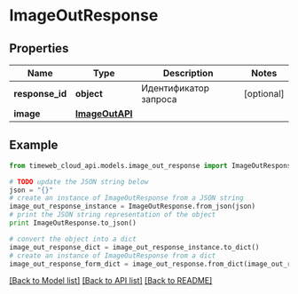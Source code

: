 # ImageOutResponse


## Properties
Name | Type | Description | Notes
------------ | ------------- | ------------- | -------------
**response_id** | **object** | Идентификатор запроса | [optional] 
**image** | [**ImageOutAPI**](ImageOutAPI.md) |  | 

## Example

```python
from timeweb_cloud_api.models.image_out_response import ImageOutResponse

# TODO update the JSON string below
json = "{}"
# create an instance of ImageOutResponse from a JSON string
image_out_response_instance = ImageOutResponse.from_json(json)
# print the JSON string representation of the object
print ImageOutResponse.to_json()

# convert the object into a dict
image_out_response_dict = image_out_response_instance.to_dict()
# create an instance of ImageOutResponse from a dict
image_out_response_form_dict = image_out_response.from_dict(image_out_response_dict)
```
[[Back to Model list]](../README.md#documentation-for-models) [[Back to API list]](../README.md#documentation-for-api-endpoints) [[Back to README]](../README.md)


